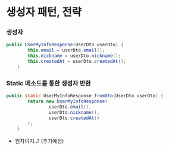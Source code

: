 # 생성자 패턴, 전략

### 생성자
```java
public UserMyInfoResponse(UserDto userDto) {
        this.email = userDto.email();
        this.nickname = userDto.nickname();
        this.createdAt = userDto.createdAt();
    }
```

### Static 메소드를 통한 생성자 반환
```java
public static UserMyInfoResponse fromDto(UserDto userDto) {
        return new UserMyInfoResponse(
                userDto.email(),
                userDto.nickname(),
                userDto.createdAt()
        );
    }
```

- 뭔차이지..? (추가예정)